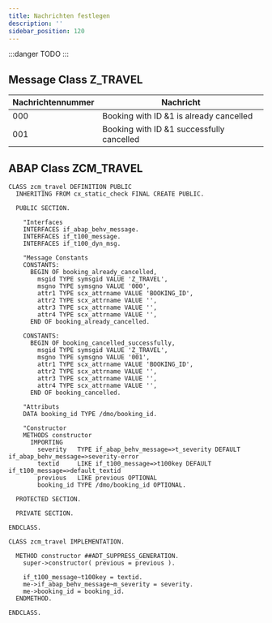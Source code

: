 ```yaml
---
title: Nachrichten festlegen
description: ''
sidebar_position: 120
---
```


:::danger TODO
:::

## Message Class Z_TRAVEL
| Nachrichtennummer | Nachricht                                 |
| ----------------- | ----------------------------------------- |
| 000               | Booking with ID &1 is already cancelled   |
| 001               | Booking with ID &1 successfully cancelled |

## ABAP Class ZCM_TRAVEL
```abap
CLASS zcm_travel DEFINITION PUBLIC
  INHERITING FROM cx_static_check FINAL CREATE PUBLIC.

  PUBLIC SECTION.

    "Interfaces
    INTERFACES if_abap_behv_message.
    INTERFACES if_t100_message.
    INTERFACES if_t100_dyn_msg.

    "Message Constants
    CONSTANTS:
      BEGIN OF booking_already_cancelled,
        msgid TYPE symsgid VALUE 'Z_TRAVEL',
        msgno TYPE symsgno VALUE '000',
        attr1 TYPE scx_attrname VALUE 'BOOKING_ID',
        attr2 TYPE scx_attrname VALUE '',
        attr3 TYPE scx_attrname VALUE '',
        attr4 TYPE scx_attrname VALUE '',
      END OF booking_already_cancelled.

    CONSTANTS:
      BEGIN OF booking_cancelled_successfully,
        msgid TYPE symsgid VALUE 'Z_TRAVEL',
        msgno TYPE symsgno VALUE '001',
        attr1 TYPE scx_attrname VALUE 'BOOKING_ID',
        attr2 TYPE scx_attrname VALUE '',
        attr3 TYPE scx_attrname VALUE '',
        attr4 TYPE scx_attrname VALUE '',
      END OF booking_cancelled.
    
    "Attributs
    DATA booking_id TYPE /dmo/booking_id.

    "Constructor
    METHODS constructor
      IMPORTING
        severity   TYPE if_abap_behv_message=>t_severity DEFAULT if_abap_behv_message=>severity-error
        textid     LIKE if_t100_message=>t100key DEFAULT if_t100_message=>default_textid
        previous   LIKE previous OPTIONAL
        booking_id TYPE /dmo/booking_id OPTIONAL.

  PROTECTED SECTION.

  PRIVATE SECTION.

ENDCLASS.

CLASS zcm_travel IMPLEMENTATION.

  METHOD constructor ##ADT_SUPPRESS_GENERATION.
    super->constructor( previous = previous ).

    if_t100_message~t100key = textid.
    me->if_abap_behv_message~m_severity = severity.
    me->booking_id = booking_id.
  ENDMETHOD.

ENDCLASS.
```
